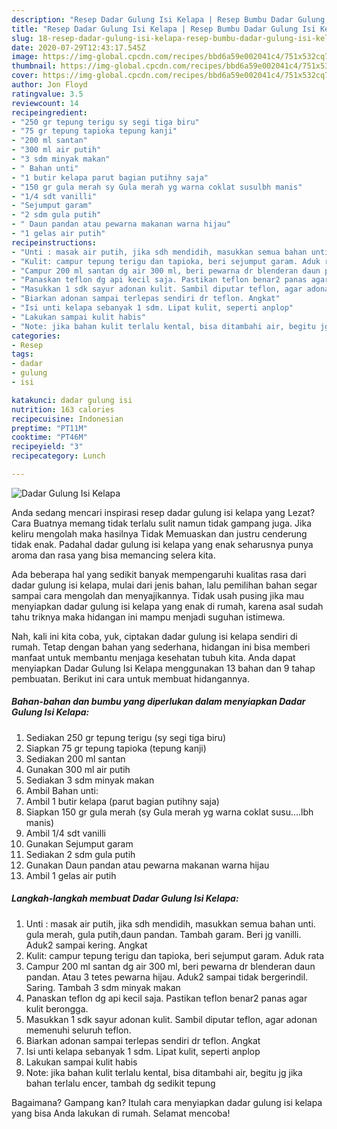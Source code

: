 ```yaml
---
description: "Resep Dadar Gulung Isi Kelapa | Resep Bumbu Dadar Gulung Isi Kelapa Yang Enak dan Simpel"
title: "Resep Dadar Gulung Isi Kelapa | Resep Bumbu Dadar Gulung Isi Kelapa Yang Enak dan Simpel"
slug: 18-resep-dadar-gulung-isi-kelapa-resep-bumbu-dadar-gulung-isi-kelapa-yang-enak-dan-simpel
date: 2020-07-29T12:43:17.545Z
image: https://img-global.cpcdn.com/recipes/bbd6a59e002041c4/751x532cq70/dadar-gulung-isi-kelapa-foto-resep-utama.jpg
thumbnail: https://img-global.cpcdn.com/recipes/bbd6a59e002041c4/751x532cq70/dadar-gulung-isi-kelapa-foto-resep-utama.jpg
cover: https://img-global.cpcdn.com/recipes/bbd6a59e002041c4/751x532cq70/dadar-gulung-isi-kelapa-foto-resep-utama.jpg
author: Jon Floyd
ratingvalue: 3.5
reviewcount: 14
recipeingredient:
- "250 gr tepung terigu sy segi tiga biru"
- "75 gr tepung tapioka tepung kanji"
- "200 ml santan"
- "300 ml air putih"
- "3 sdm minyak makan"
- " Bahan unti"
- "1 butir kelapa parut bagian putihny saja"
- "150 gr gula merah sy Gula merah yg warna coklat susulbh manis"
- "1/4 sdt vanilli"
- "Sejumput garam"
- "2 sdm gula putih"
- " Daun pandan atau pewarna makanan warna hijau"
- "1 gelas air putih"
recipeinstructions:
- "Unti : masak air putih, jika sdh mendidih, masukkan semua bahan unti. gula merah, gula putih,daun pandan. Tambah garam. Beri jg vanilli. Aduk2 sampai kering. Angkat"
- "Kulit: campur tepung terigu dan tapioka, beri sejumput garam. Aduk rata"
- "Campur 200 ml santan dg air 300 ml, beri pewarna dr blenderan daun pandan. Atau 3 tetes pewarna hijau. Aduk2 sampai tidak bergerindil. Saring. Tambah 3 sdm minyak makan"
- "Panaskan teflon dg api kecil saja. Pastikan teflon benar2 panas agar kulit berongga."
- "Masukkan 1 sdk sayur adonan kulit. Sambil diputar teflon, agar adonan memenuhi seluruh teflon."
- "Biarkan adonan sampai terlepas sendiri dr teflon. Angkat"
- "Isi unti kelapa sebanyak 1 sdm. Lipat kulit, seperti anplop"
- "Lakukan sampai kulit habis"
- "Note: jika bahan kulit terlalu kental, bisa ditambahi air, begitu jg jika bahan terlalu encer, tambah dg sedikit tepung"
categories:
- Resep
tags:
- dadar
- gulung
- isi

katakunci: dadar gulung isi 
nutrition: 163 calories
recipecuisine: Indonesian
preptime: "PT11M"
cooktime: "PT46M"
recipeyield: "3"
recipecategory: Lunch

---
```



![Dadar Gulung Isi Kelapa](https://img-global.cpcdn.com/recipes/bbd6a59e002041c4/751x532cq70/dadar-gulung-isi-kelapa-foto-resep-utama.jpg)

Anda sedang mencari inspirasi resep dadar gulung isi kelapa yang Lezat? Cara Buatnya memang tidak terlalu sulit namun tidak gampang juga. Jika keliru mengolah maka hasilnya Tidak Memuaskan dan justru cenderung tidak enak. Padahal dadar gulung isi kelapa yang enak seharusnya punya aroma dan rasa yang bisa memancing selera kita.



Ada beberapa hal yang sedikit banyak mempengaruhi kualitas rasa dari dadar gulung isi kelapa, mulai dari jenis bahan, lalu pemilihan bahan segar sampai cara mengolah dan menyajikannya. Tidak usah pusing jika mau menyiapkan dadar gulung isi kelapa yang enak di rumah, karena asal sudah tahu triknya maka hidangan ini mampu menjadi suguhan istimewa.


Nah, kali ini kita coba, yuk, ciptakan dadar gulung isi kelapa sendiri di rumah. Tetap dengan bahan yang sederhana, hidangan ini bisa memberi manfaat untuk membantu menjaga kesehatan tubuh kita. Anda dapat menyiapkan Dadar Gulung Isi Kelapa menggunakan 13 bahan dan 9 tahap pembuatan. Berikut ini cara untuk membuat hidangannya.

<!--inarticleads1-->

##### Bahan-bahan dan bumbu yang diperlukan dalam menyiapkan Dadar Gulung Isi Kelapa:

1. Sediakan 250 gr tepung terigu (sy segi tiga biru)
1. Siapkan 75 gr tepung tapioka (tepung kanji)
1. Sediakan 200 ml santan
1. Gunakan 300 ml air putih
1. Sediakan 3 sdm minyak makan
1. Ambil  Bahan unti:
1. Ambil 1 butir kelapa (parut bagian putihny saja)
1. Siapkan 150 gr gula merah (sy Gula merah yg warna coklat susu....lbh manis)
1. Ambil 1/4 sdt vanilli
1. Gunakan Sejumput garam
1. Sediakan 2 sdm gula putih
1. Gunakan  Daun pandan atau pewarna makanan warna hijau
1. Ambil 1 gelas air putih




<!--inarticleads2-->

##### Langkah-langkah membuat Dadar Gulung Isi Kelapa:

1. Unti : masak air putih, jika sdh mendidih, masukkan semua bahan unti. gula merah, gula putih,daun pandan. Tambah garam. Beri jg vanilli. Aduk2 sampai kering. Angkat
1. Kulit: campur tepung terigu dan tapioka, beri sejumput garam. Aduk rata
1. Campur 200 ml santan dg air 300 ml, beri pewarna dr blenderan daun pandan. Atau 3 tetes pewarna hijau. Aduk2 sampai tidak bergerindil. Saring. Tambah 3 sdm minyak makan
1. Panaskan teflon dg api kecil saja. Pastikan teflon benar2 panas agar kulit berongga.
1. Masukkan 1 sdk sayur adonan kulit. Sambil diputar teflon, agar adonan memenuhi seluruh teflon.
1. Biarkan adonan sampai terlepas sendiri dr teflon. Angkat
1. Isi unti kelapa sebanyak 1 sdm. Lipat kulit, seperti anplop
1. Lakukan sampai kulit habis
1. Note: jika bahan kulit terlalu kental, bisa ditambahi air, begitu jg jika bahan terlalu encer, tambah dg sedikit tepung




Bagaimana? Gampang kan? Itulah cara menyiapkan dadar gulung isi kelapa yang bisa Anda lakukan di rumah. Selamat mencoba!
